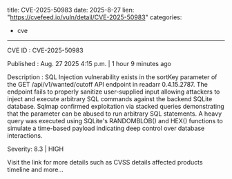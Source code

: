  
title: CVE-2025-50983
date: 2025-8-27
lien: "https://cvefeed.io/vuln/detail/CVE-2025-50983"
categories:
  - cve
---

CVE ID : CVE-2025-50983

Published :  Aug. 27
2025
4:15 p.m. | 1 hour
9 minutes ago

Description : SQL Injection vulnerability exists in the sortKey parameter of the GET /api/v1/wanted/cutoff API endpoint in readarr 0.4.15.2787. The endpoint fails to properly sanitize user-supplied input
allowing attackers to inject and execute arbitrary SQL commands against the backend SQLite database. Sqlmap confirmed exploitation via stacked queries
demonstrating that the parameter can be abused to run arbitrary SQL statements. A heavy query was executed using SQLite's RANDOMBLOB() and HEX() functions to simulate a time-based payload
indicating deep control over database interactions.

Severity: 8.3 | HIGH

Visit the link for more details
such as CVSS details
affected products
timeline
and more...
